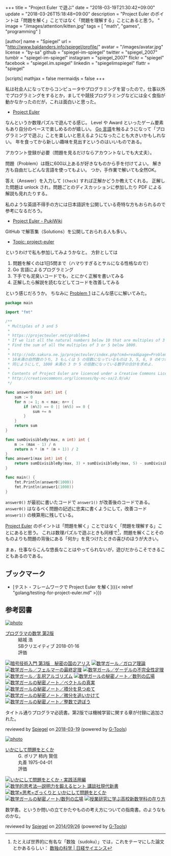+++
title = "Project Euler で遊ぶ"
date = "2018-03-19T21:30:42+09:00"
update = "2018-03-26T15:18:48+09:00"
description = "Project Euler のポイントは「問題を解く」ことではなく「問題を理解する」ことにあると思う。 "
image = "/images/attention/kitten.jpg"
tags = [ "math", "games", "programming" ]

[author]
  name      = "Spiegel"
  url       = "http://www.baldanders.info/spiegel/profile/"
  avatar    = "/images/avatar.jpg"
  license   = "by-sa"
  github    = "spiegel-im-spiegel"
  twitter   = "spiegel_2007"
  tumblr    = "spiegel-im-spiegel"
  instagram = "spiegel_2007"
  flickr    = "spiegel"
  facebook  = "spiegel.im.spiegel"
  linkedin  = "spiegelimspiegel"
  flattr    = "spiegel"

[scripts]
  mathjax = false
  mermaidjs = false
+++

私は社会人になってからコンピュータやプログラミングを習ったので，仕事以外でプログラミングをするとか，ましてや競技プログラミングなどには全く食指が動かなかったのだが，これは面白いと思った。

- [Project Euler]

なんというか数理パズルで遊んでる感じ。
Level や Award といったゲーム要素もあり自分のペースで楽しめるのが嬉しい。
[Go 言語]を触るようになって「プログラミングで遊ぶ」ことを楽しいと思えるようになったことも大きいかもしれない。
年を食ってから新しい趣味を見出すというのはいいものである。

アカウント登録が必要（問題を見るだけならアカウントなしでも大丈夫）。

問題（Problem）は既に600以上あるが好きなものから手を付けてよい。
解き方も自由だしどんな言語を使ってもよい。
つか，手作業で解いても全然OK。

答え（Answer）を入力して `[Check]` すれば正解かどうか教えてくれる。
正解した問題は unlock され，問題ごとのディスカッションに参加したり PDF による解説も見れたりする。

私のような英語不得手の方には日本語訳を公開している奇特な方もおられるので参考になるだろう。

- [Project Euler - PukiWiki](http://odz.sakura.ne.jp/projecteuler/index.php?Project%20Euler)

GitHub で解答集（Solutions）を公開しておられる人も多い。

- [Topic: project-euler](https://github.com/topics/project-euler)

というわけで私も参加してみようかなと。
方針としては

1. 問題を解くのは1日5問まで（ハマりすぎるとサルになる性格なので）
2. Go 言語によるプログラミング
3. 下手でも泥臭いコードでも，とにかく正解を書いてみる
4. 正解したら解説を読むなどしてコードを改善してみる

という感じだろうか。
ちなみに [Problem 1](https://projecteuler.net/problem=1 "Problem 1 - Project Euler") はこんな感じに解いてみた。

```go
package main

import "fmt"

/**
 * Multiples of 3 and 5
 *
 * https://projecteuler.net/problem=1
 * If we list all the natural numbers below 10 that are multiples of 3 or 5, we get 3, 5, 6 and 9. The sum of these multiples is 23.
 * Find the sum of all the multiples of 3 or 5 below 1000.
 *
 * http://odz.sakura.ne.jp/projecteuler/index.php?cmd=read&page=Problem%201
 * 10未満の自然数のうち, 3 もしくは 5 の倍数になっているものは 3, 5, 6, 9 の4つがあり, これらの合計は 23 になる.
 * 同じようにして, 1000 未満の 3 か 5 の倍数になっている数字の合計を求めよ.
 *
 * Contents of Project Euler are licenced under a Creative Commons Licence: Attribution-NonCommercial-ShareAlike 2.0 UK: England & Wales.
 * http://creativecommons.org/licenses/by-nc-sa/2.0/uk/
 */

func answer0(max int) int {
    sum := 0
    for n := 1; n < max; n++ {
        if (n%3) == 0 || (n%5) == 0 {
            sum += n
        }
    }
    return sum
}

func sumDivisibleBy(max, n int) int {
    m := (max - 1) / n
    return n * (m * (m + 1)) / 2
}
func answer1(max int) int {
    return sumDivisibleBy(max, 3) + sumDivisibleBy(max, 5) - sumDivisibleBy(max, 3*5)
}

func main() {
    fmt.Println(answer0(1000))
    fmt.Println(answer1(1000))
}
```

`answer0()` が最初に書いたコードで `answer1()` が改善後のコードである。
`answer0()` はなるべく問題の記述に忠実に書くようにして，改善コード `answer1()` の検算用に残している。

[Project Euler] のポイントは「問題を解く」ことではなく「問題を理解する」ことにあると思う。
これは数理パズルで遊ぶときも同様で[^sudoku1]，問題を解くことそのものよりも問題の背後にある「何か」を見つけたときの喜びのほうが大きい。

[^sudoku1]: たとえば世界的に有名な「数独（sudoku）」では，これをテーマにした論文とかあるらしい： [数独の科学 | 日経サイエンス](http://www.nikkei-science.com/page/magazine/0609/sudoku.html)

まぁ，仕事ならこんな悠長なことはやってられないが，遊びだからこそできることもあるのである。

## ブックマーク

- [テスト・フレームワークで Project Euler を解く]({{< relref "golang/testing-for-project-euler.md" >}})

[Project Euler]: https://projecteuler.net/
[Go 言語]: https://golang.org/ "The Go Programming Language"

## 参考図書

<div class="hreview" ><a class="item url" href="http://www.amazon.co.jp/exec/obidos/ASIN/B079JLW5YN/baldandersinf-22/"><img src="https://images-fe.ssl-images-amazon.com/images/I/51QDhrqqEtL._SL160_.jpg" alt="photo" class="photo"  /></a><dl ><dt class="fn"><a class="item url" href="http://www.amazon.co.jp/exec/obidos/ASIN/B079JLW5YN/baldandersinf-22/">プログラマの数学 第2版</a></dt><dd>結城 浩 </dd><dd>SBクリエイティブ 2018-01-16</dd><dd>評価<abbr class="rating" title="5"><img src="http://g-images.amazon.com/images/G/01/detail/stars-5-0.gif" alt="" /></abbr> </dd></dl><p class="similar"><a href="http://www.amazon.co.jp/exec/obidos/ASIN/B015643CPE/baldandersinf-22/" target="_top"><img src="http://images.amazon.com/images/P/B015643CPE.09._SCTHUMBZZZ_.jpg"  alt="暗号技術入門 第3版　秘密の国のアリス"  /></a> <a href="http://www.amazon.co.jp/exec/obidos/ASIN/B00L0PDMK4/baldandersinf-22/" target="_top"><img src="http://images.amazon.com/images/P/B00L0PDMK4.09._SCTHUMBZZZ_.jpg"  alt="数学ガール／ガロア理論"  /></a> <a href="http://www.amazon.co.jp/exec/obidos/ASIN/B00I8AT1CM/baldandersinf-22/" target="_top"><img src="http://images.amazon.com/images/P/B00I8AT1CM.09._SCTHUMBZZZ_.jpg"  alt="数学ガール／フェルマーの最終定理"  /></a> <a href="http://www.amazon.co.jp/exec/obidos/ASIN/B00I8AT1D6/baldandersinf-22/" target="_top"><img src="http://images.amazon.com/images/P/B00I8AT1D6.09._SCTHUMBZZZ_.jpg"  alt="数学ガール／ゲーデルの不完全性定理"  /></a> <a href="http://www.amazon.co.jp/exec/obidos/ASIN/B00I8AT1FO/baldandersinf-22/" target="_top"><img src="http://images.amazon.com/images/P/B00I8AT1FO.09._SCTHUMBZZZ_.jpg"  alt="数学ガール／乱択アルゴリズム"  /></a> <a href="http://www.amazon.co.jp/exec/obidos/ASIN/B00W6NCLL0/baldandersinf-22/" target="_top"><img src="http://images.amazon.com/images/P/B00W6NCLL0.09._SCTHUMBZZZ_.jpg"  alt="数学ガールの秘密ノート／数列の広場"  /></a> <a href="http://www.amazon.co.jp/exec/obidos/ASIN/B018VE46YW/baldandersinf-22/" target="_top"><img src="http://images.amazon.com/images/P/B018VE46YW.09._SCTHUMBZZZ_.jpg"  alt="数学ガールの秘密ノート／ベクトルの真実"  /></a> <a href="http://www.amazon.co.jp/exec/obidos/ASIN/B073F45B97/baldandersinf-22/" target="_top"><img src="http://images.amazon.com/images/P/B073F45B97.09._SCTHUMBZZZ_.jpg"  alt="数学ガールの秘密ノート／積分を見つめて"  /></a> <a href="http://www.amazon.co.jp/exec/obidos/ASIN/B00Y9EYOIW/baldandersinf-22/" target="_top"><img src="http://images.amazon.com/images/P/B00Y9EYOIW.09._SCTHUMBZZZ_.jpg"  alt="数学ガールの秘密ノート／微分を追いかけて"  /></a> <a href="http://www.amazon.co.jp/exec/obidos/ASIN/B00L0PDMJ0/baldandersinf-22/" target="_top"><img src="http://images.amazon.com/images/P/B00L0PDMJ0.09._SCTHUMBZZZ_.jpg"  alt="数学ガールの秘密ノート／整数で遊ぼう"  /></a> </p>
<p class="description">タイトル通りプログラマ必読書。第2版では機械学習に関する章が付録に追加された。</p>
<p class="gtools" >reviewed by <a href='#maker' class='reviewer'>Spiegel</a> on <abbr class="dtreviewed" title="2018-03-19">2018-03-19</abbr> (powered by <a href="http://www.goodpic.com/mt/aws/index.html" >G-Tools</a>)</p>
</div>

<div class="hreview" ><a class="item url" href="http://www.amazon.co.jp/exec/obidos/ASIN/4621045938/baldandersinf-22/"><img src="http://ecx.images-amazon.com/images/I/51XGP8AFX2L._SL160_.jpg" alt="photo" class="photo"  /></a><dl ><dt class="fn"><a class="item url" href="http://www.amazon.co.jp/exec/obidos/ASIN/4621045938/baldandersinf-22/">いかにして問題をとくか</a></dt><dd>G. ポリア 柿内 賢信 </dd><dd>丸善 1975-04-01</dd><dd>評価<abbr class="rating" title="4"><img src="http://g-images.amazon.com/images/G/01/detail/stars-4-0.gif" alt="" /></abbr> </dd></dl><p class="similar"><a href="http://www.amazon.co.jp/exec/obidos/ASIN/4621085298/baldandersinf-22/" target="_top"><img src="http://images.amazon.com/images/P/4621085298.09._SCTHUMBZZZ_.jpg"  alt="いかにして問題をとくか・実践活用編"  /></a> <a href="http://www.amazon.co.jp/exec/obidos/ASIN/4061497863/baldandersinf-22/" target="_top"><img src="http://images.amazon.com/images/P/4061497863.09._SCTHUMBZZZ_.jpg"  alt="数学的思考法―説明力を鍛えるヒント  講談社現代新書"  /></a> <a href="http://www.amazon.co.jp/exec/obidos/ASIN/462108819X/baldandersinf-22/" target="_top"><img src="http://images.amazon.com/images/P/462108819X.09._SCTHUMBZZZ_.jpg"  alt="数学×思考=ざっくりと  いかにして問題をとくか"  /></a> <a href="http://www.amazon.co.jp/exec/obidos/ASIN/4797375698/baldandersinf-22/" target="_top"><img src="http://images.amazon.com/images/P/4797375698.09._SCTHUMBZZZ_.jpg"  alt="数学ガールの秘密ノート/数列の広場"  /></a> <a href="http://www.amazon.co.jp/exec/obidos/ASIN/4185086180/baldandersinf-22/" target="_top"><img src="http://images.amazon.com/images/P/4185086180.09._SCTHUMBZZZ_.jpg"  alt="授業研究に学ぶ高校新数学科の在り方"  /></a> </p>
<p class="description" >数学書。というか問いの立てかたやものの考え方についての指南書。のようなものかな。</p>
<p class="gtools" >reviewed by <a href="#maker" class="reviewer">Spiegel</a> on <abbr class="dtreviewed" title="2014-09-26">2014/09/26</abbr> (powered by <a href="http://www.goodpic.com/mt/aws/index.html">G-Tools</a>)</p>
</div>
